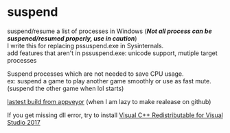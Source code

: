 # suspend
suspend/resume a list of processes in Windows (***Not all process can be suspened/resumed properly, use in caution***)  
I write this for replacing pssuspend.exe in Sysinternals.  
add features that aren't in pssuspend.exe: unicode support, mutiple target processes  
  
Suspend processes which are not needed to save CPU usage.  
ex: suspend a game to play another game smoothly or use as fast mute. (suspend the other game when lol starts)  

[lastest build from appveyor](https://ci.appveyor.com/api/projects/craftwar_appveyor/suspend/artifacts/suspend.7z) (when I am lazy to make realease on github) 

If you get missing dll error, try to install [Visual C++ Redistributable for Visual Studio 2017](https://go.microsoft.com/fwlink/?LinkId=746571)  
